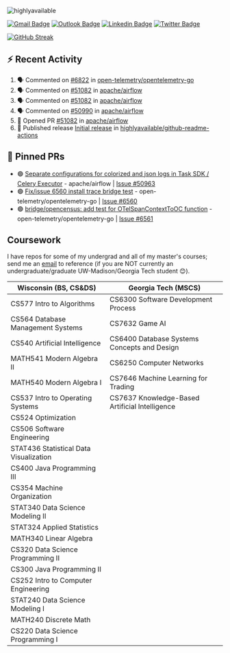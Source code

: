 <p align="left"> <img src="https://komarev.com/ghpvc/?username=peter-w-bryant&label=Profile%20views&color=0e75b6&style=flat" alt="highlyavailable" /> </p>

[![Gmail Badge](https://img.shields.io/badge/-pwbryant1@gmail.com-c14438?style=flat&logo=Gmail&logoColor=white&link=mailto:pwbryant1@gmail.com)](mailto:pwbryant1@gmail.com)
[![Outlook Badge](https://img.shields.io/badge/-peter.bryant@gatech.edu-B3A369?style=flat&logo=Microsoft-Outlook&logoColor=white&link=mailto:peter.bryant@gatech.edu)](mailto:peter.bryant@gatech.edu)
[![Linkedin Badge](https://img.shields.io/badge/-Peter&nbsp;Bryant-blue?style=flat&logo=Linkedin&logoColor=white&link=https://www.linkedin.com/in/peter-bryant-33b7091b6/)](https://www.linkedin.com/in/peter-bryant-33b7091b6/)
[![Twitter Badge](https://img.shields.io/badge/-@peterwbryant-1ca0f1?style=flat&labelColor=1ca0f1&logo=twitter&logoColor=white&link=https://twitter.com/peterwbryant)](https://twitter.com/peterwbryant)

[![GitHub Streak](https://streak-stats.demolab.com?user=highlyavailable&theme=dark)](https://git.io/streak-stats)

## :zap: Recent Activity

<!--START_SECTION:activity-->
1. 🗣 Commented on [#6822](https://github.com/open-telemetry/opentelemetry-go/pull/6822#issuecomment-2922392616) in [open-telemetry/opentelemetry-go](https://github.com/open-telemetry/opentelemetry-go)
2. 🗣 Commented on [#51082](https://github.com/apache/airflow/pull/51082#issuecomment-2922063285) in [apache/airflow](https://github.com/apache/airflow)
3. 🗣 Commented on [#51082](https://github.com/apache/airflow/pull/51082#issuecomment-2921918737) in [apache/airflow](https://github.com/apache/airflow)
4. 🗣 Commented on [#50990](https://github.com/apache/airflow/pull/50990#issuecomment-2921106940) in [apache/airflow](https://github.com/apache/airflow)
5. 💪 Opened PR [#51082](https://github.com/apache/airflow/pull/51082) in [apache/airflow](https://github.com/apache/airflow)
6. 🚀 Published release [Initial release](https://github.com/highlyavailable/github-readme-actions/releases/tag/v1.0.0) in [highlyavailable/github-readme-actions](https://github.com/highlyavailable/github-readme-actions)
<!--END_SECTION:activity-->

## 📌 Pinned PRs
<!--START_SECTION:github-readme-actions-pinned_prs-->
- 🟢 [Separate configurations for colorized and json logs in Task SDK / Celery Executor](https://github.com/apache/airflow/pull/51082) - apache/airflow | [Issue #50963](https://github.com/apache/airflow/issues/50963)
- 🟢 [Fix/issue 6560 install trace bridge test](https://github.com/open-telemetry/opentelemetry-go/pull/6814) - open-telemetry/opentelemetry-go | [Issue #6560](https://github.com/open-telemetry/opentelemetry-go/issues/6560)
- 🟢 [bridge/opencensus: add test for OTelSpanContextToOC function](https://github.com/open-telemetry/opentelemetry-go/pull/6813) - open-telemetry/opentelemetry-go | [Issue #6561](https://github.com/open-telemetry/opentelemetry-go/issues/6561)
<!--END_SECTION:github-readme-actions-pinned_prs-->

## Coursework
I have repos for some of my undergrad and all of my master's courses; send me an [email](mailto:pwbryant1@gmail.com) to reference (if you are NOT currently an undergraduate/graduate UW-Madison/Georgia Tech student 😊).

| Wisconsin (BS, CS&DS) | Georgia Tech (MSCS)|
|------------------------|----------------------|
| CS577 Intro to Algorithms | CS6300 Software Development Process |
| CS564 Database Management Systems | CS7632 Game AI |
| CS540 Artificial Intelligence | CS6400 Database Systems Concepts and Design |
| MATH541 Modern Algebra II | CS6250 Computer Networks |
| MATH540 Modern Algebra I | CS7646 Machine Learning for Trading |
| CS537 Intro to Operating Systems | CS7637 Knowledge-Based Artificial Intelligence |
| CS524 Optimization | |
| CS506 Software Engineering | |
| STAT436 Statistical Data Visualization | |
| CS400 Java Programming III | |
| CS354 Machine Organization | |
| STAT340 Data Science Modeling II | |
| STAT324 Applied Statistics | |
| MATH340 Linear Algebra | |
| CS320 Data Science Programming II | |
| CS300 Java Programming II | |
| CS252 Intro to Computer Engineering | |
| STAT240 Data Science Modeling I | |
| MATH240 Discrete Math | |
| CS220 Data Science Programming I | |
